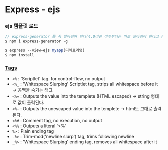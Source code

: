 # Express - ejs 

### ejs 템플릿 로드

```js
// express-generator 를 꼭 깔아줘야 한다(4.0버전 이후부터는 따로 깔아줘야 한다고 한다)
$ npm i express-generator -g

$ express --view=ejs myapp(디렉토리명)
$ npm install
```



### [Tags](https://ejs.co/#docs)

* `<%` : 'Scriptlet' tag. for control-flow, no output
* `<%_` : 'Whitespace Slurping' Scriptlet tag, strips all whitespace before it
  &rarr; 공백을 숨기는 태그
* `<%=` : Outputs the value into the templete (HTML escaped)
  &rarr; string 형태로 값이 출력된다.
* `<%-` : Outputs the unescaped value into the templete
  &rarr; html도 그대로 출력된다.
* `<%#` : Comment tag, no execution, no output
* `<%%` : Outputs a literal '<%'
* `%>` : Plain ending tag
* `-%>` : Trim-mod('newline slurp') tag, trims following newline
* `_%>` : 'Whitespace Slurping' ending tag, removes all whitespace after it



